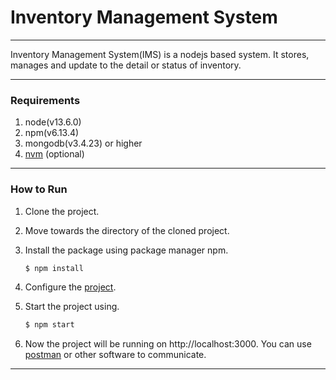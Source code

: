 # Inventory Management System

---

Inventory Management System(IMS) is a nodejs based system. It stores, manages and update to the detail or status of inventory.

----

### Requirements

1. node(v13.6.0)
2. npm(v6.13.4)
3. mongodb(v3.4.23) or higher 
4. [nvm](https://github.com/nvm-sh/nvm) (optional)

----

### How to Run 

1. Clone the project.
2. Move towards the directory of the cloned project.
3. Install the package using package manager npm.

    ```bash
    $ npm install
    ```

4. Configure the [project](#configuration).
5. Start the project using.

    ```bash
    $ npm start
    ```

6. Now the project will be running on http://localhost:3000. You can use [postman](https://www.postman.com/) or other software to communicate.

----


